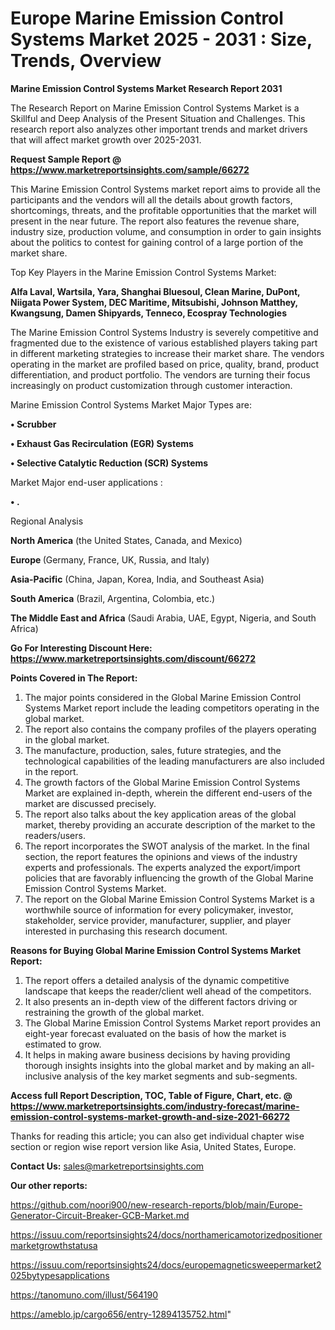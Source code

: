 # Europe Marine Emission Control Systems Market 2025 - 2031 : Size, Trends, Overview

<strong>Marine Emission Control Systems Market Research Report 2031</strong>

The Research Report on Marine Emission Control Systems Market is a Skillful and Deep Analysis of the Present Situation and Challenges. This research report also analyzes other important trends and market drivers that will affect market growth over 2025-2031.

<strong>Request Sample Report @ <a href=https://www.marketreportsinsights.com/sample/66272>https://www.marketreportsinsights.com/sample/66272</a></strong>

This Marine Emission Control Systems market report aims to provide all the participants and the vendors will all the details about growth factors, shortcomings, threats, and the profitable opportunities that the market will present in the near future. The report also features the revenue share, industry size, production volume, and consumption in order to gain insights about the politics to contest for gaining control of a large portion of the market share.

Top Key Players in the Marine Emission Control Systems Market:

<strong>Alfa Laval, Wartsila, Yara, Shanghai Bluesoul, Clean Marine, DuPont, Niigata Power System, DEC Maritime, Mitsubishi, Johnson Matthey, Kwangsung, Damen Shipyards, Tenneco, Ecospray Technologies</strong>

The Marine Emission Control Systems Industry is severely competitive and fragmented due to the existence of various established players taking part in different marketing strategies to increase their market share. The vendors operating in the market are profiled based on price, quality, brand, product differentiation, and product portfolio. The vendors are turning their focus increasingly on product customization through customer interaction.

Marine Emission Control Systems Market Major Types are:

<strong>• Scrubber

• Exhaust Gas Recirculation (EGR) Systems

• Selective Catalytic Reduction (SCR) Systems</strong>

Market Major end-user applications :

<strong>• .</strong>

Regional Analysis

</u><strong><b>North America</b></strong> (the United States, Canada, and Mexico)

<strong><b>Europe </b></strong>(Germany, France, UK, Russia, and Italy)

<strong><b>Asia-Pacific</b></strong> (China, Japan, Korea, India, and Southeast Asia)

<strong><b>South America</b></strong> (Brazil, Argentina, Colombia, etc.)

<strong><b>The Middle East and Africa</b></strong> (Saudi Arabia, UAE, Egypt, Nigeria, and South Africa)

<strong>Go For Interesting Discount Here: <a href=https://www.marketreportsinsights.com/discount/66272>https://www.marketreportsinsights.com/discount/66272</a></strong>

<strong>Points Covered in The Report:</strong>
<ol>
  <li>The major points considered in the Global Marine Emission Control Systems Market report include the leading competitors operating in the global market.</li>
  <li>The report also contains the company profiles of the players operating in the global market.</li>
  <li>The manufacture, production, sales, future strategies, and the technological capabilities of the leading manufacturers are also included in the report.</li>
  <li>The growth factors of the Global Marine Emission Control Systems Market are explained in-depth, wherein the different end-users of the market are discussed precisely.</li>
  <li>The report also talks about the key application areas of the global market, thereby providing an accurate description of the market to the readers/users.</li>
  <li>The report incorporates the SWOT analysis of the market. In the final section, the report features the opinions and views of the industry experts and professionals. The experts analyzed the export/import policies that are favorably influencing the growth of the Global Marine Emission Control Systems Market.</li>
  <li>The report on the Global Marine Emission Control Systems Market is a worthwhile source of information for every policymaker, investor, stakeholder, service provider, manufacturer, supplier, and player interested in purchasing this research document.</li>
</ol>
<strong>Reasons for Buying Global Marine Emission Control Systems Market Report:</strong>

<ol>
  <li>The report offers a detailed analysis of the dynamic competitive landscape that keeps the reader/client well ahead of the competitors.</li>
  <li>It also presents an in-depth view of the different factors driving or restraining the growth of the global market.</li>
  <li>The Global Marine Emission Control Systems Market report provides an eight-year forecast evaluated on the basis of how the market is estimated to grow.</li>
  <li>It helps in making aware business decisions by having providing thorough insights insights into the global market and by making an all-inclusive analysis of the key market segments and sub-segments.</li>
</ol>
<strong>Access full Report Description, TOC, Table of Figure, Chart, etc. @ <a href=https://www.marketreportsinsights.com/industry-forecast/marine-emission-control-systems-market-growth-and-size-2021-66272>https://www.marketreportsinsights.com/industry-forecast/marine-emission-control-systems-market-growth-and-size-2021-66272</a></strong>


Thanks for reading this article; you can also get individual chapter wise section or region wise report version like Asia, United States, Europe.

<strong>Contact Us:</strong>
sales@marketreportsinsights.com

<strong>Our other reports:</strong>

<a href=https://github.com/noori900/new-research-reports/blob/main/Europe-Generator-Circuit-Breaker-GCB-Market.md>https://github.com/noori900/new-research-reports/blob/main/Europe-Generator-Circuit-Breaker-GCB-Market.md</a>

<a href=https://issuu.com/reportsinsights24/docs/northamericamotorizedpositionermarketgrowthstatusa>https://issuu.com/reportsinsights24/docs/northamericamotorizedpositionermarketgrowthstatusa</a>

<a href=https://issuu.com/reportsinsights24/docs/europemagneticsweepermarket2025bytypesapplications>https://issuu.com/reportsinsights24/docs/europemagneticsweepermarket2025bytypesapplications</a>

<a href=https://tanomuno.com/illust/564190>https://tanomuno.com/illust/564190</a>

<a href=https://ameblo.jp/cargo656/entry-12894135752.html>https://ameblo.jp/cargo656/entry-12894135752.html</a>"
